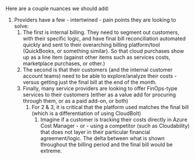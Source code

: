 
Here are a couple nuances we should add:

1. Providers have a few - intertwined - pain points they are looking to solve:
	1. The first is internal billing. They need to segment out customers, with their specific logic, and have final bill reconciliation automated quickly and sent to their overarching billing platform/tool (QuickBooks, or something similar). So that cloud purchases show up as a line item (against other items such as services costs, marketplace purchases, or other.) 
	2. The second is that their customers (and the internal customer account teams) need to be able to explore/analyze their costs - versus getting just the final bill at the end of the month.  
	3. Finally, many service providers are looking to offer FinOps-type services to their customers (either as a value add for procuring through them, or as a paid add-on, or both)
		1. For 2 & 3, it is critical that the platform used matches the final bill (which is a differentiation of using CloudBolt)
			1. Imagine if a customer is tracking their costs directly in Azure Cost Manager - or - using a competitor (such as Cloudability) that does not layer in their particular financial agreement/logic. The delta between what is shown throughout the billing period and the final bill would be extreme. 
